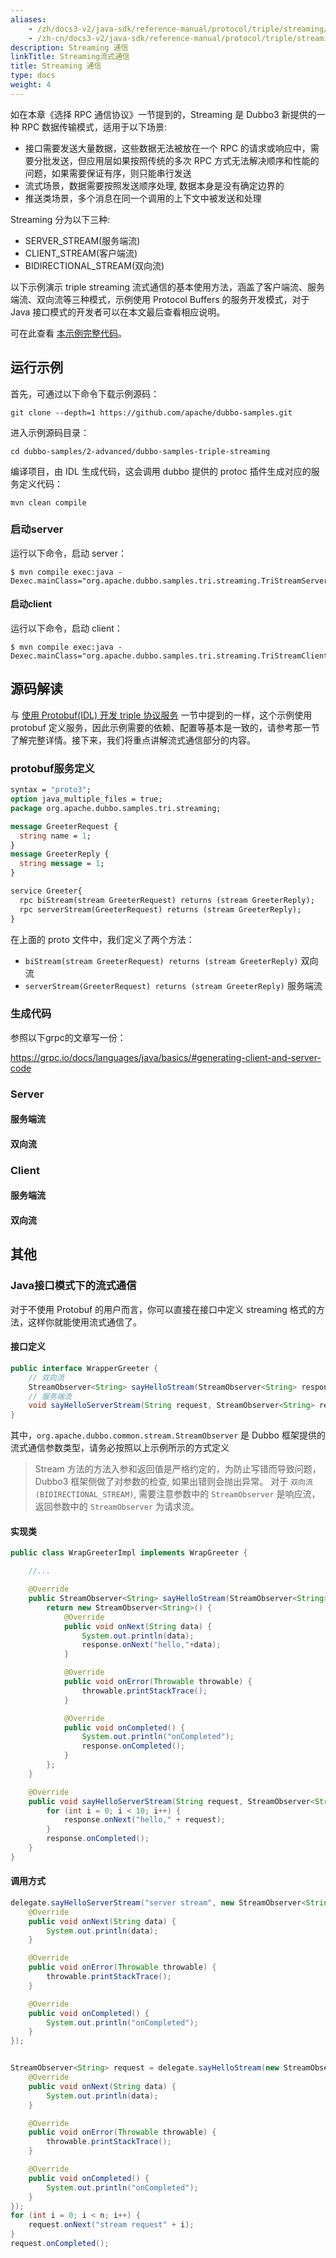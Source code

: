 ```yaml
---
aliases:
    - /zh/docs3-v2/java-sdk/reference-manual/protocol/triple/streaming/
    - /zh-cn/docs3-v2/java-sdk/reference-manual/protocol/triple/streaming/
description: Streaming 通信
linkTitle: Streaming流式通信
title: Streaming 通信
type: docs
weight: 4
---
```

如在本章《选择 RPC 通信协议》一节提到的，Streaming 是 Dubbo3 新提供的一种 RPC 数据传输模式，适用于以下场景:

- 接口需要发送大量数据，这些数据无法被放在一个 RPC 的请求或响应中，需要分批发送，但应用层如果按照传统的多次 RPC 方式无法解决顺序和性能的问题，如果需要保证有序，则只能串行发送
- 流式场景，数据需要按照发送顺序处理, 数据本身是没有确定边界的
- 推送类场景，多个消息在同一个调用的上下文中被发送和处理

Streaming 分为以下三种:
- SERVER_STREAM(服务端流)
- CLIENT_STREAM(客户端流)
- BIDIRECTIONAL_STREAM(双向流)

以下示例演示 triple streaming 流式通信的基本使用方法，涵盖了客户端流、服务端流、双向流等三种模式，示例使用 Protocol Buffers 的服务开发模式，对于 Java 接口模式的开发者可以在本文最后查看相应说明。

可在此查看 [本示例完整代码](https://github.com/apache/dubbo-samples/tree/master/2-advanced/dubbo-samples-triple-streaming)。

## 运行示例

首先，可通过以下命令下载示例源码：
```shell
git clone --depth=1 https://github.com/apache/dubbo-samples.git
```

进入示例源码目录：
```shell
cd dubbo-samples/2-advanced/dubbo-samples-triple-streaming
```

编译项目，由 IDL 生成代码，这会调用 dubbo 提供的 protoc 插件生成对应的服务定义代码：
```shell
mvn clean compile
```

### 启动server

运行以下命令，启动 server：
```shell
$ mvn compile exec:java -Dexec.mainClass="org.apache.dubbo.samples.tri.streaming.TriStreamServer"
```

#### 启动client
运行以下命令，启动 client：

```shell
$ mvn compile exec:java -Dexec.mainClass="org.apache.dubbo.samples.tri.streaming.TriStreamClient"
```

## 源码解读
与 [使用 Protobuf(IDL) 开发 triple 协议服务]() 一节中提到的一样，这个示例使用 protobuf 定义服务，因此示例需要的依赖、配置等基本是一致的，请参考那一节了解完整详情。接下来，我们将重点讲解流式通信部分的内容。

### protobuf服务定义

```protobuf
syntax = "proto3";
option java_multiple_files = true;
package org.apache.dubbo.samples.tri.streaming;

message GreeterRequest {
  string name = 1;
}
message GreeterReply {
  string message = 1;
}

service Greeter{
  rpc biStream(stream GreeterRequest) returns (stream GreeterReply);
  rpc serverStream(GreeterRequest) returns (stream GreeterReply);
}
```

在上面的 proto 文件中，我们定义了两个方法：
* `biStream(stream GreeterRequest) returns (stream GreeterReply)` 双向流
* `serverStream(GreeterRequest) returns (stream GreeterReply)` 服务端流

### 生成代码
参照以下grpc的文章写一份：

https://grpc.io/docs/languages/java/basics/#generating-client-and-server-code

### Server
#### 服务端流


#### 双向流

### Client

#### 服务端流


#### 双向流

## 其他
### Java接口模式下的流式通信
对于不使用 Protobuf 的用户而言，你可以直接在接口中定义 streaming 格式的方法，这样你就能使用流式通信了。

#### 接口定义
```java
public interface WrapperGreeter {
    // 双向流
    StreamObserver<String> sayHelloStream(StreamObserver<String> response);
    // 服务端流
    void sayHelloServerStream(String request, StreamObserver<String> response);
}
```

其中，`org.apache.dubbo.common.stream.StreamObserver` 是 Dubbo 框架提供的流式通信参数类型，请务必按照以上示例所示的方式定义

> Stream 方法的方法入参和返回值是严格约定的，为防止写错而导致问题，Dubbo3 框架侧做了对参数的检查, 如果出错则会抛出异常。
> 对于 `双向流(BIDIRECTIONAL_STREAM)`, 需要注意参数中的 `StreamObserver` 是响应流，返回参数中的 `StreamObserver` 为请求流。

#### 实现类
```java
public class WrapGreeterImpl implements WrapGreeter {

    //...

    @Override
    public StreamObserver<String> sayHelloStream(StreamObserver<String> response) {
        return new StreamObserver<String>() {
            @Override
            public void onNext(String data) {
                System.out.println(data);
                response.onNext("hello,"+data);
            }

            @Override
            public void onError(Throwable throwable) {
                throwable.printStackTrace();
            }

            @Override
            public void onCompleted() {
                System.out.println("onCompleted");
                response.onCompleted();
            }
        };
    }

    @Override
    public void sayHelloServerStream(String request, StreamObserver<String> response) {
        for (int i = 0; i < 10; i++) {
            response.onNext("hello," + request);
        }
        response.onCompleted();
    }
}
```

#### 调用方式
```java
delegate.sayHelloServerStream("server stream", new StreamObserver<String>() {
    @Override
    public void onNext(String data) {
        System.out.println(data);
    }

    @Override
    public void onError(Throwable throwable) {
        throwable.printStackTrace();
    }

    @Override
    public void onCompleted() {
        System.out.println("onCompleted");
    }
});


StreamObserver<String> request = delegate.sayHelloStream(new StreamObserver<String>() {
    @Override
    public void onNext(String data) {
        System.out.println(data);
    }

    @Override
    public void onError(Throwable throwable) {
        throwable.printStackTrace();
    }

    @Override
    public void onCompleted() {
        System.out.println("onCompleted");
    }
});
for (int i = 0; i < n; i++) {
    request.onNext("stream request" + i);
}
request.onCompleted();
```
